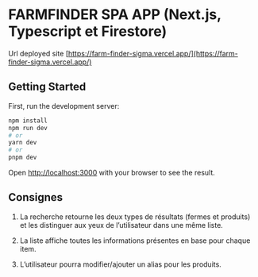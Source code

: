# FARMFINDER SPA APP (Next.js, Typescript et Firestore)

Url deployed site [https://farm-finder-sigma.vercel.app/](https://farm-finder-sigma.vercel.app/)

## Getting Started

First, run the development server:

```bash
npm install
npm run dev
# or
yarn dev
# or
pnpm dev
```

Open [http://localhost:3000](http://localhost:3000) with your browser to see the result.

## Consignes

1. La recherche retourne les deux types de résultats (fermes et produits) et les distinguer aux yeux de l’utilisateur dans une même liste.

2. La liste affiche toutes les informations présentes en base pour chaque item.

3. L’utilisateur pourra modifier/ajouter un alias pour les produits.
